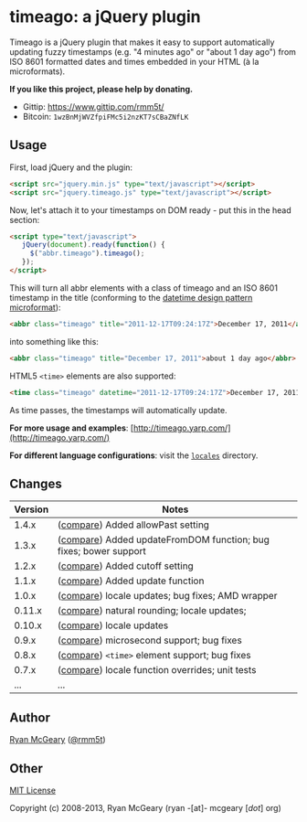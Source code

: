 # timeago: a jQuery plugin

Timeago is a jQuery plugin that makes it easy to support automatically updating
fuzzy timestamps (e.g. "4 minutes ago" or "about 1 day ago") from ISO 8601
formatted dates and times embedded in your HTML (à la microformats).

**If you like this project, please help by donating.**

* Gittip: https://www.gittip.com/rmm5t/
* Bitcoin: `1wzBnMjWVZfpiFMc5i2nzKT7sCBaZNfLK`

## Usage

First, load jQuery and the plugin:

```html
<script src="jquery.min.js" type="text/javascript"></script>
<script src="jquery.timeago.js" type="text/javascript"></script>
```

Now, let's attach it to your timestamps on DOM ready - put this in the head
section:

```html
<script type="text/javascript">
   jQuery(document).ready(function() {
     $("abbr.timeago").timeago();
   });
</script>
```

This will turn all abbr elements with a class of timeago and an ISO 8601
timestamp in the title (conforming to the
[datetime design pattern microformat](http://microformats.org/wiki/datetime-design-pattern)):

```html
<abbr class="timeago" title="2011-12-17T09:24:17Z">December 17, 2011</abbr>
```

into something like this:

```html
<abbr class="timeago" title="December 17, 2011">about 1 day ago</abbr>
```

HTML5 `<time>` elements are also supported:

```html
<time class="timeago" datetime="2011-12-17T09:24:17Z">December 17, 2011</time>
```

As time passes, the timestamps will automatically update.

**For more usage and examples**: [http://timeago.yarp.com/](http://timeago.yarp.com/)

**For different language configurations**: visit the [`locales`](https://github.com/rmm5t/jquery-timeago/tree/master/locales) directory.

## Changes

| Version | Notes                                                                           |
|---------|---------------------------------------------------------------------------------|
|   1.4.x | ([compare][compare-1.4]) Added allowPast setting                                |
|   1.3.x | ([compare][compare-1.3]) Added updateFromDOM function; bug fixes; bower support |
|   1.2.x | ([compare][compare-1.2]) Added cutoff setting                                   |
|   1.1.x | ([compare][compare-1.1]) Added update function                                  |
|   1.0.x | ([compare][compare-1.0]) locale updates; bug fixes; AMD wrapper                 |
|  0.11.x | ([compare][compare-0.11]) natural rounding; locale updates;                     |
|  0.10.x | ([compare][compare-0.10]) locale updates                                        |
|   0.9.x | ([compare][compare-0.9]) microsecond support; bug fixes                         |
|   0.8.x | ([compare][compare-0.8]) `<time>` element support; bug fixes                    |
|   0.7.x | ([compare][compare-0.7]) locale function overrides; unit tests                  |
|     ... | ...                                                                             |

[compare-1.4]: https://github.com/rmm5t/jquery-timeago/compare/v1.3.2...v1.4.0
[compare-1.3]: https://github.com/rmm5t/jquery-timeago/compare/v1.2.0...v1.3.2
[compare-1.2]: https://github.com/rmm5t/jquery-timeago/compare/v1.1.0...v1.2.0
[compare-1.1]: https://github.com/rmm5t/jquery-timeago/compare/v1.0.2...v1.1.0
[compare-1.0]: https://github.com/rmm5t/jquery-timeago/compare/v0.11.4...v1.0.2
[compare-0.11]: https://github.com/rmm5t/jquery-timeago/compare/v0.10.1...v0.11.4
[compare-0.10]: https://github.com/rmm5t/jquery-timeago/compare/v0.9.3...v0.10.1
[compare-0.9]: https://github.com/rmm5t/jquery-timeago/compare/v0.8.2...v0.9.3
[compare-0.8]: https://github.com/rmm5t/jquery-timeago/compare/v0.7.2...v0.8.2
[compare-0.7]: https://github.com/rmm5t/jquery-timeago/compare/v0.6.2...v0.7.2

## Author

[Ryan McGeary](http://ryan.mcgeary.org) ([@rmm5t](http://twitter.com/rmm5t))

## Other

[MIT License](http://www.opensource.org/licenses/mit-license.php)

Copyright (c) 2008-2013, Ryan McGeary (ryan -[at]- mcgeary [*dot*] org)
